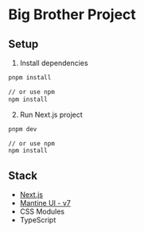 # Big Brother Project

## Setup

1. Install dependencies

```bash
pnpm install

// or use npm
npm install
```

2. Run Next.js project

```bash
pnpm dev

// or use npm
npm install
```

## Stack

- [Next.js](https://nextjs.org/docs/app/)
- [Mantine UI - v7](https://mantine.dev/)
- CSS Modules
- TypeScript
